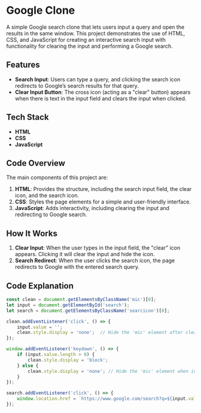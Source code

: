 # Google Clone

A simple Google search clone that lets users input a query and open the results in the same window. This project demonstrates the use of HTML, CSS, and JavaScript for creating an interactive search input with functionality for clearing the input and performing a Google search.

## Features

- **Search Input**: Users can type a query, and clicking the search icon redirects to Google’s search results for that query.
- **Clear Input Button**: The cross  icon (acting as a "clear" button) appears when there is text in the input field and clears the input when clicked.

## Tech Stack

- **HTML**
- **CSS**
- **JavaScript**

## Code Overview

The main components of this project are:

1. **HTML**: Provides the structure, including the search input field, the  clear icon, and the search icon.
2. **CSS**: Styles the page elements for a simple and user-friendly interface.
3. **JavaScript**: Adds interactivity, including clearing the input and redirecting to Google search.

## How It Works

1. **Clear Input**: When the user types in the input field, the "clear" icon appears. Clicking it will clear the input and hide the icon.
2. **Search Redirect**: When the user clicks the search icon, the page redirects to Google with the entered search query.

## Code Explanation

```javascript
const clean = document.getElementsByClassName('mic')[0];
let input = document.getElementById('search');
let search = document.getElementsByClassName('searcicon')[0];

clean.addEventListener('click', () => {
    input.value = '';
    clean.style.display = 'none';  // Hide the 'mic' element after clearing input
});

window.addEventListener('keydown', () => {
    if (input.value.length > 0) {
        clean.style.display = 'block';
    } else {
        clean.style.display = 'none'; // Hide the 'mic' element when input is empty
    }
});

search.addEventListener('click', () => {
    window.location.href = `https://www.google.com/search?q=${input.value}`;
});
